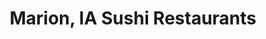 ---
layout: city
title: Marion, IA Sushi Restaurants
permalink: /iowa/marion/
stateAbbr: IA
stateName: Iowa
cityName: Marion

---